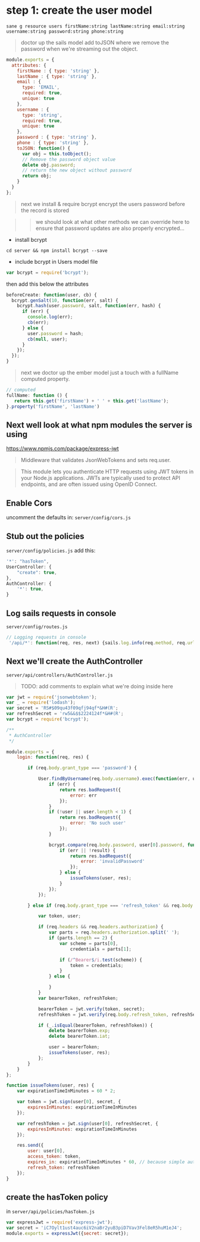 # step 1: create the user model

`sane g resource users firstName:string lastName:string email:string username:string password:string phone:string`

 > doctor up the sails model
 > add toJSON where we remove the password when we're streaming out the object.

 ```javascript
 module.exports = {
   attributes: {
     firstName : { type: 'string' },
     lastName : { type: 'string' },
     email : {
       type: 'EMAIL',
       required: true,
       unique: true
     },
     username : {
       type: 'string',
       required: true,
       unique: true
     },
     password : { type: 'string' },
     phone : { type: 'string' },
     toJSON: function() {
       var obj = this.toObject();
       // Remove the password object value
       delete obj.password;
       // return the new object without password
       return obj;
     }
   }
 };
 ```

  > next we install & require bcrypt
  > encrypt the users password before the record is stored

  >> we should look at what other methods we can override here to ensure that password updates are also properly encrypted...

 * install bcrypt

  `cd server && npm install bcrypt --save`

 * include bcrypt in Users model file

 ```javascript
 var bcrypt = require('bcrypt');
 ```

  then add this below the attributes

  ```javascript
  beforeCreate: function(user, cb) {
    bcrypt.genSalt(10, function(err, salt) {
      bcrypt.hash(user.password, salt, function(err, hash) {
        if (err) {
          console.log(err);
          cb(err);
        } else {
          user.password = hash;
          cb(null, user);
        }
      });
    });
  }
  ```

  > next we doctor up the ember model just a touch with a fullName computed property.
  ```javascript
  // computed
  fullName: function () {
     return this.get('firstName') + ' ' + this.get('lastName');
  }.property('firstName', 'lastName')
  ```


  ## Next well look at what npm modules the server is using

  https://www.npmjs.com/package/express-jwt

  > Middleware that validates JsonWebTokens and sets req.user.

  > This module lets you authenticate HTTP requests using JWT tokens in your Node.js
  > applications. JWTs are typically used to protect API endpoints, and are often issued
  > using OpenID Connect.


 ## Enable Cors
 uncomment the defaults in:
 `server/config/cors.js`

 ## Stub out the policies
 `server/config/policies.js`
 add this:
```javascript
'*': "hasToken",
UserController: {
    "create": true,
},
AuthController: {
    '*': true,
}
```

 ## Log sails requests in console
 `server/config/routes.js`
 ```javascript
 // Logging requests in console
  '/api/*': function(req, res, next) {sails.log.info(req.method, req.url); next();},
 ```

 ## Next we'll create the AuthController
 `server/api/controllers/AuthController.js`

  > TODO: add comments to explain what we're doing inside here

 ```javascript
 var jwt = require('jsonwebtoken');
 var _ = require('lodash');
 var secret = 'RS#$09qu43f09qfj94qf*&H#(R';
 var refreshSecret = 'rw5&&$$2224124f*&H#(R';
 var bcrypt = require('bcrypt');

 /**
  * AuthController
  */

 module.exports = {
     login: function(req, res) {

         if (req.body.grant_type === 'password') {

             User.findByUsername(req.body.username).exec(function(err, user) {
                 if (err) {
                     return res.badRequest({
                         error: err
                     });
                 }
                 if (!user || user.length < 1) {
                     return res.badRequest({
                         error: 'No such user'
                     });
                 }

                 bcrypt.compare(req.body.password, user[0].password, function(err, result) {
                     if (err || !result) {
                         return res.badRequest({
                             error: 'invalidPassword'
                         });
                     } else {
                         issueTokens(user, res);
                     }
                 });
             });

         } else if (req.body.grant_type === 'refresh_token' && req.body.refresh_token) {

             var token, user;

             if (req.headers && req.headers.authorization) {
                 var parts = req.headers.authorization.split(' ');
                 if (parts.length == 2) {
                     var scheme = parts[0],
                         credentials = parts[1];

                     if (/^Bearer$/i.test(scheme)) {
                         token = credentials;
                     }
                 } else {

                 }
             }
             var bearerToken, refreshToken;

             bearerToken = jwt.verify(token, secret);
             refreshToken = jwt.verify(req.body.refresh_token, refreshSecret);

             if (_.isEqual(bearerToken, refreshToken)) {
                 delete bearerToken.exp;
                 delete bearerToken.iat;

                 user = bearerToken;
                 issueTokens(user, res);
             };
         }
     }
 };

 function issueTokens(user, res) {
     var expirationTimeInMinutes = 60 * 2;

     var token = jwt.sign(user[0], secret, {
         expiresInMinutes: expirationTimeInMinutes
     });

     var refreshToken = jwt.sign(user[0], refreshSecret, {
         expiresInMinutes: expirationTimeInMinutes
     });

     res.send({
         user: user[0],
         access_token: token,
         expires_in: expirationTimeInMinutes * 60, // because simple auth expects seconds
         refresh_token: refreshToken
     });
 }
 ```

 ## create the hasToken policy
 in `server/api/policies/hasToken.js`

 ```javascript
 var expressJwt = require('express-jwt');
 var secret = 'iC7Oylt1ust4auc6iV2naBr2yuB3piD7Vav3Fel8eR5huM1eJ4';
 module.exports = expressJwt({secret: secret});
 ```


 
